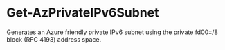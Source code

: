 # Get-AzPrivateIPv6Subnet
Generates an Azure friendly private IPv6 subnet using the private fd00::/8 block (RFC 4193) address space.
